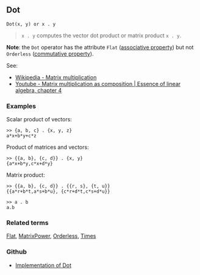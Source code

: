 ## Dot

```
Dot(x, y) or x . y
```

> `x . y` computes the vector dot product or matrix product `x . y`.

**Note**: the `Dot` operator has the attribute `Flat` ([associative property](https://en.wikipedia.org/wiki/Associative_property)) but not `Orderless` ([commutative property](https://en.wikipedia.org/wiki/Commutative_property)).

See:    
* [Wikipedia - Matrix multiplication](https://en.wikipedia.org/wiki/Matrix_multiplication)
* [Youtube - Matrix multiplication as composition | Essence of linear algebra, chapter 4](https://youtu.be/XkY2DOUCWMU)

### Examples

Scalar product of vectors:

```
>> {a, b, c} . {x, y, z}
a*x+b*y+c*z 
```

Product of matrices and vectors:

```
>> {{a, b}, {c, d}} . {x, y}
{a*x+b*y,c*x+d*y}
```

Matrix product:

```
>> {{a, b}, {c, d}} . {{r, s}, {t, u}}
{{a*r+b*t,a*s+b*u}, {c*r+d*t,c*s+d*u}}

>> a . b
a.b
```

### Related terms 
[Flat](Flat.md), [MatrixPower](MatrixPower.md), [Orderless](Orderless.md), [Times](Times.md) 
### Github
* [Implementation of Dot](https://github.com/axkr/symja_android_library/blob/master/symja_android_library/matheclipse-core/src/main/java/org/matheclipse/core/builtin/LinearAlgebra.java#L1238) 

